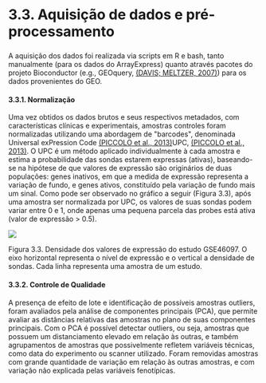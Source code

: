 # 3.3. Aquisição de dados e pré-processamento

###  <a id="docs-internal-guid-2f3e2d9f-7fff-b7fd-e088-e017a76d14cd"></a>

A aquisição dos dados foi realizada via scripts em R e bash, tanto manualmente \(para os dados do ArrayExpress\) quanto através pacotes do projeto Bioconductor \(e.g., GEOquery, [\(DAVIS; MELTZER, 2007\)](http://f1000.com/work/citation?ids=823900&pre=&suf=&sa=0)\) para os dados provenientes do GEO.

#### 3.3.1. Normalização

Uma vez obtidos os dados brutos e seus respectivos metadados, com características clínicas e experimentais, amostras controles foram normalizadas utilizando uma abordagem de "barcodes", denominada Universal exPression Code [\(PICCOLO et al., 2013\)](http://f1000.com/work/citation?ids=462834&pre=&suf=&sa=0)UPC, [\(PICCOLO et al., 2013\)](http://f1000.com/work/citation?ids=462834&pre=&suf=&sa=0). O UPC é um método aplicado individualmente à cada amostra e estima a probabilidade das sondas estarem expressas \(ativas\), baseando-se na hipótese de que valores de expressão são originários de duas populações: genes inativos, em que a medida de expressão representa a variação de fundo, e genes ativos, constituído pela variação de fundo mais um sinal. Como pode ser observado no gráfico a seguir \(Figura 3.3\), após uma amostra ser normalizada por UPC, os valores de suas sondas podem variar entre 0 e 1, onde apenas uma pequena parcela das probes está ativa \(valor de expressão &gt; 0.5\).

![](https://lh4.googleusercontent.com/lYNrpK3HB8NDUAimdEUDZpulrhTwlt8BhOLCwe2s59DmYjOEcHBYT9lfpZn0wjXgmgzafftVg4QLATCugxZEzxN2L6H_AiiJMR23bxdmG94f9_cJZosF1k8hO36kmrW2iRqE1xPY=s0)

Figura 3.3. Densidade dos valores de expressão do estudo GSE46097. O eixo horizontal representa o nível de expressão e o vertical a densidade de sondas. Cada linha representa uma amostra de um estudo.  


#### 3.3.2. Controle de Qualidade

A presença de efeito de lote e identificação de possíveis amostras outliers, foram avaliados pela análise de componentes principais \(PCA\), que permite avaliar as distâncias relativas das amostras no plano de suas componentes principais. Com o PCA é possível detectar outliers, ou seja, amostras que possuem um distanciamento elevado em relação às outras, e também agrupamentos de amostras que possivelmente refletem variáveis técnicas, como data do experimento ou scanner utilizado. Foram removidas amostras com grande quantidade de variação em relação às outras amostras, e com variação não explicada pelas variáveis fenotípicas.

